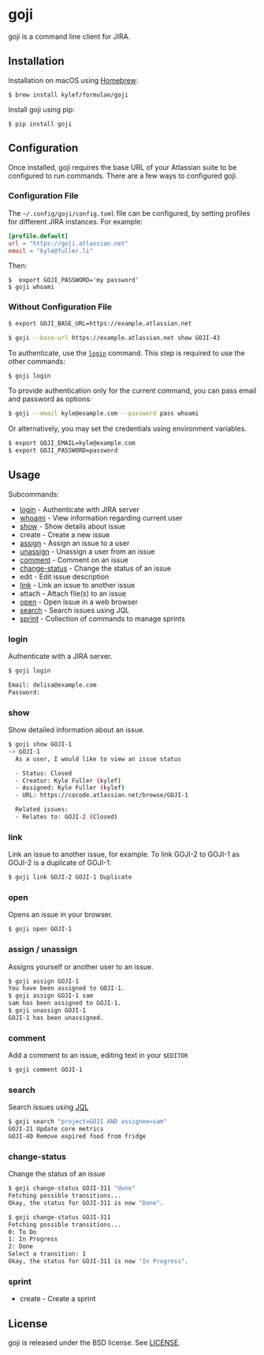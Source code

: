 # goji

goji is a command line client for JIRA.

## Installation

Installation on macOS using [Homebrew](https://brew.sh/):

```shell
$ brew install kylef/formulae/goji
```

Install goji using pip:

```shell
$ pip install goji
```

## Configuration

Once installed, goji requires the base URL of your Atlassian suite to be
configured to run commands. There are a few ways to configured goji.

### Configuration File

The `~/.config/goji/config.toml` file can be configured, by setting profiles
for different JIRA instances. For example:

```toml
[profile.default]
url = "https://goji.atlassian.net"
email = "kyle@fuller.li"
```

Then:

```shell
$  export GOJI_PASSWORD='my password'
$ goji whoami
```

### Without Configuration File


```bash
$ export GOJI_BASE_URL=https://example.atlassian.net
```

```bash
$ goji --base-url https://example.atlassian.net show GOJI-43
```

To authenticate, use the [`login`](#login) command. This step is required to use
the other commands:

```bash
$ goji login
```

To provide authentication only for the current command, you can pass email and
password as options:

```bash
$ goji --email kyle@example.com --password pass whoami
```

Or alternatively, you may set the credentials using environment variables.

```bash
$ export GOJI_EMAIL=kyle@example.com
$ export GOJI_PASSWORD=password
```

## Usage

Subcommands:

- [login](#login) - Authenticate with JIRA server
- [whoami](#whoami) - View information regarding current user
- [show](#show) - Show details about issue
- create - Create a new issue
- [assign](#assign) - Assign an issue to a user
- [unassign](#unassign) - Unassign a user from an issue
- [comment](#comment) - Comment on an issue
- [change-status](#change-status) - Change the status of an issue
- edit - Edit issue description
- [link](#link) - Link an issue to another issue
- attach - Attach file(s) to an issue
- [open](#open) - Open issue in a web browser
- [search](#search) - Search issues using JQL
- [sprint](#sprint) - Collection of commands to manage sprints

### login

Authenticate with a JIRA server.

```bash
$ goji login

Email: delisa@example.com
Password:
```

### show

Show detailed information about an issue.

```bash
$ goji show GOJI-1
-> GOJI-1
  As a user, I would like to view an issue status

  - Status: Closed
  - Creator: Kyle Fuller (kylef)
  - Assigned: Kyle Fuller (kylef)
  - URL: https://cocode.atlassian.net/browse/GOJI-1

  Related issues:
  - Relates to: GOJI-2 (Closed)
```

### link

Link an issue to another issue, for example. To link GOJI-2 to GOJI-1 as GOJI-2
is a duplicate of GOJI-1:

```bash
$ goji link GOJI-2 GOJI-1 Duplicate
```

### open

Opens an issue in your browser.

```bash
$ goji open GOJI-1
```

### assign / unassign

Assigns yourself or another user to an issue.

```bash
$ goji assign GOJI-1
You have been assigned to GOJI-1.
$ goji assign GOJI-1 sam
sam has been assigned to GOJI-1.
$ goji unassign GOJI-1
GOJI-1 has been unassigned.
```

### comment

Add a comment to an issue, editing text in your `$EDITOR`

```bash
$ goji comment GOJI-1
```

### search

Search issues using
[JQL](https://confluence.atlassian.com/jiracoreserver073/advanced-searching-861257209.html)

```bash
$ goji search "project=GOJI AND assignee=sam"
GOJI-21 Update core metrics
GOJI-40 Remove expired food from fridge
```

### change-status

Change the status of an issue

```bash
$ goji change-status GOJI-311 "done"
Fetching possible transitions...
Okay, the status for GOJI-311 is now "Done".
```

```bash
$ goji change-status GOJI-311
Fetching possible transitions...
0: To Do
1: In Progress
2: Done
Select a transition: 1
Okay, the status for GOJI-311 is now "In Progress".
```

### sprint

- create - Create a sprint

## License

goji is released under the BSD license. See [LICENSE](LICENSE).

